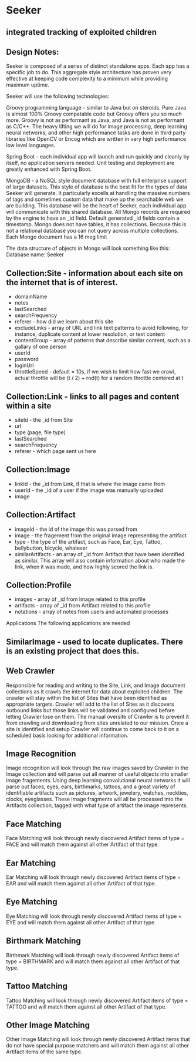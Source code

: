# Seeker
## integrated tracking of exploited children

## Design Notes:

Seeker is composed of a series of distinct standalone apps. Each app has a specific job to do. This aggregate style architecture has proven very effective at keeping code complexity to a minimum while providing maximum uptime.

Seeker will use the following technologies:

Groovy programming language - similar to Java but on steroids. Pure Java is almost 100% Groovy compatable code but Groovy offers you so much more. Groovy is not as performant as Java, and Java is not as performant as C/C++. The heavy lifting we will do for image processing, deep learning neural networks, and other high performance tasks are done in third party libraries like OpenCV or Encog which are written in very high performance low level languages. 

Spring Boot - each individual app will launch and run quickly and cleanly by itself, no application servers needed. Unit testing and deployment are greatly enhanced with Spring Boot.

MongoDB - a NoSQL style document database with full enterprise support of large datasets. This style of database is the best fit for the types of data Seeker will generate. It particularly excells at handling the massive numbers of tags and sometimes custom data that make up the searchable web we are building. This database will be the heart of Seeker, each individual app will communicate with this shared database.
All Mongo records are required by the engine to have an _id field. Default generated _id fields contain a timestamp.
Mongo does not have tables, it has collections. Because this is not a relational database you can not query across multiple collections.
Each Mongo document has a 16 meg limit

The data structure of objects in Mongo will look something like this:
Database name: Seeker

## Collection:Site - information about each site on the internet that is of interest.
* domainName
*	notes
*	lastSearched
*	searchFrequency
*	referer - how did we learn about this site
*	excludeLinks - array of URL and link text patterns to avoid following, for instance, duplicate content at lower resolution, or text content
*	contentGroup - array of patterns that describe similar content, such as a gallary of one person
*	userId
*	password
*	loginUrl
*	throttleSpeed - default = 10s, if we wish to limit how fast we crawl, actual throttle will be (t / 2) + rnd(t) for a random throttle centered at t

## Collection:Link - links to all pages and content within a site
*	siteId	- the _id from Site
*	url
*	type (page, file type)
*	lastSearched
*	searchFrequency
*	referer - which page sent us here

## Collection:Image
*	linkId - the _id from Link, if that is where the image came from
*	userId - the _id of a user if the image was manually uploaded
*	image

## Collection:Artifact
* imageId - the id of the image this was parsed from
* image - the fragement from the original image representing the artifact
* type - the type of the artifact, such as Face, Ear, Eye, Tattoo, bellybutton, bicycle, whatever
* similarArtifacts - an array of _id from Artifact that have been identified as similar. This array will also contain information about who made the link, when it was made, and how highly scored the link is.

## Collection:Profile
*	images - array of _id from Image related to this profile
* artifacts - array of _id from Artifact related to this profile
* notations - array of notes from users and automated processes
	
Applications
The following applications are needed

## SimilarImage - used to locate duplicates. There is an existing project that does this.

## Web Crawler
Responsible for reading and writing to the Site, Link, and Image document collections as it crawls the internet for data about exploited children. The crawler will stay within the list of Sites that have been identified as appropriate targets. Crawler will add to the list of Sites as it discovers outbound links but those links will be validated and configured before letting Crawler lose on them. The manual oversite of Crawler is to prevent it from crawling and downloading from sites unrelated to our mission. Once a site is identified and setup Crawler will continue to come back to it on a scheduled basis looking for additional information.

## Image Recognition
Image recognition will look through the raw images saved by Crawler in the Image collection and will parse out all manner of useful objects into smaller image fragements. Using deep learning convolutional neural networks it will parse out faces, eyes, ears, birthmarks, tattoos, and a great variety of identifiable artifacts such as pictures, artwork, jewelery, watches, neckties, clocks, eyeglasses. These image fragments will all be processed into the Artifacts collection, tagged with what type of artifact the image represents.

## Face Matching
Face Matching will look through newly discovered Artifact items of type = FACE and will match them against all other Artifact of that type.

## Ear Matching
Ear Matching will look through newly discovered Artifact items of type = EAR and will match them against all other Artifact of that type.

## Eye Matching
Eye Matching will look through newly discovered Artifact items of type = EYE and will match them against all other Artifact of that type.

## Birthmark Matching
Birthmark Matching will look through newly discovered Artifact items of type = BIRTHMARK and will match them against all other Artifact of that type.

## Tattoo Matching
Tattoo Matching will look through newly discovered Artifact items of type = TATTOO and will match them against all other Artifact of that type.

## Other Image Matching
Other Image Matching will look through newly discovered Artifact items that do not have special purpose matchers and will match them against all other Artifact items of the same type.
